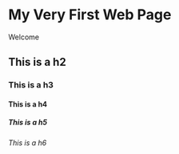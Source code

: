 # My Very First Web Page

Welcome

## This is a h2

### This is a h3

#### This is a h4

##### This is a h5

###### This is a h6